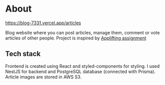 # About

https://blog-7331.vercel.app/articles

Blog website where you can post articles, manage them, comment or vote articles of other people. Project is inspired by [Applifting assignment](https://github.com/Applifting/fullstack-exercise)

## Tech stack

Frontend is created using React and styled-components for styling. I used NestJS for backend and PostgreSQL database (connected with Prisma). Article images are stored in AWS S3.
